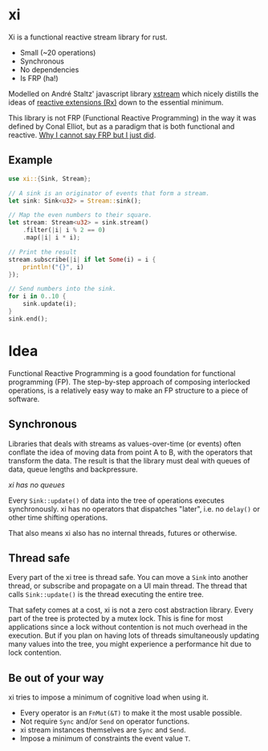 # xi

Xi is a functional reactive stream library for rust.

* Small (~20 operations)
* Synchronous
* No dependencies
* Is FRP (ha!)

Modelled on André Staltz' javascript library [xstream][xstrem] which nicely distills
the ideas of [reactive extensions (Rx)][reactx] down to the essential minimum.

This library is not FRP (Functional Reactive Programming) in the way it was
defined by Conal Elliot, but as a paradigm that is both functional and reactive.
[Why I cannot say FRP but I just did][notfrp].

[xstrem]: https://github.com/staltz/xstream
[reactx]: http://reactivex.io
[notfrp]: https://medium.com/@andrestaltz/why-i-cannot-say-frp-but-i-just-did-d5ffaa23973b

## Example

```rust
use xi::{Sink, Stream};

// A sink is an originator of events that form a stream.
let sink: Sink<u32> = Stream::sink();

// Map the even numbers to their square.
let stream: Stream<u32> = sink.stream()
    .filter(|i| i % 2 == 0)
    .map(|i| i * i);

// Print the result
stream.subscribe(|i| if let Some(i) = i {
    println!("{}", i)
});

// Send numbers into the sink.
for i in 0..10 {
    sink.update(i);
}
sink.end();
```

# Idea

Functional Reactive Programming is a good foundation for functional programming (FP).
The step-by-step approach of composing interlocked operations, is a relatively
easy way to make an FP structure to a piece of software.

## Synchronous

Libraries that deals with streams as values-over-time (or events) often conflate the
idea of moving data from point A to B, with the operators that transform the data. The
result is that the library must deal with queues of data, queue lengths and backpressure.

_xi has no queues_

Every `Sink::update()` of data into the tree of operations executes synchronously. xi
has no operators that dispatches "later", i.e. no `delay()` or other time shifting
operations.

That also means xi also has no internal threads, futures or otherwise.

## Thread safe

Every part of the xi tree is thread safe. You can move a `Sink` into another thread,
or subscribe and propagate on a UI main thread. The thread that calls `Sink::update()` is
the thread executing the entire tree.

That safety comes at a cost, xi is not a zero cost abstraction library. Every part of
the tree is protected by a mutex lock. This is fine for most applications since a lock
without contention is not much overhead in the execution. But if you plan on having
lots of threads simultaneously updating many values into the tree, you might
experience a performance hit due to lock contention.

## Be out of your way

xi tries to impose a minimum of cognitive load when using it.

* Every operator is an `FnMut(&T)` to make it the most usable possible.
* Not require `Sync` and/or `Send` on operator functions.
* xi stream instances themselves are `Sync` and `Send`.
* Impose a minimum of constraints the event value `T`.
